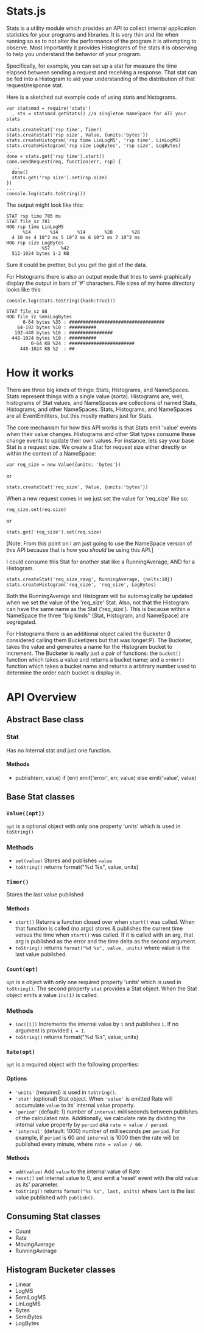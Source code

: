 Stats.js
========

Stats is a utility module which provides an API to collect internal
application statistics for your programs and libraries. It is very
thin and lite when running so as to not alter the performance of the
program it is attempting to observe. Most importantly it provides
Histograms of the stats it is observing to help you understand the
behavior of your program.

Specifically, for example, you can set up a stat for measure the time
elapsed between sending a request and receiving a response. That stat
can be fed into a Histogram to aid your understanding of the distribution
of that request/response stat.

Here is a sketched out example code of using stats and histograms.

    var statsmod = require('stats')
      , sts = statsmod.getStats() //a singleton NameSpace for all your stats
    
    stats.createStat('rsp time', Timer)
    stats.createStat('rsp size', Value, {units:'bytes'})
    stats.createHistogram('rsp time LinLogMS', 'rsp time', LinLogMS)
    stats.createHistogram('rsp size LogBytes', 'rsp size', LogBytes)
    ...
    done = stats.get('rsp time').start()
    conn.sendRequest(req, function(err, rsp) {
      ...
      done()
      stats.get('rsp size').set(rsp.size)
    })
    ...
    console.log(stats.toString())

The output might look like this:

    STAT rsp time 705 ms
    STAT file_sz 781
    HOG rsp time LinLogMS
          %14       %14       %14       %28       %28
      4 10 ms 4 10^2 ms 5 10^2 ms 6 10^2 ms 7 10^2 ms
    HOG rsp size LogBytes
                 %57    %42
      512-1024 bytes 1-2 KB

Sure it could be prettier, but you get the gist of the data.

For Histograms there is also an output mode that tries to semi-graphically
display the output in bars of '#' characters. File sizes of my home directory
looks like this:

    console.log(stats.toString({hash:true}))

    STAT file_sz 88
    HOG file_sz SemiLogBytes
          0-64 bytes %35 : ###################################
        64-192 bytes %10 : ##########
       192-448 bytes %16 : ################
      448-1024 bytes %10 : ##########
             0-64 KB %24 : ########################
         448-1024 KB %2  : ##

# How it works

There are three big kinds of things: Stats, Histograms, and NameSpaces. Stats
represent things with a single value (sorta). Histograms are, well, histograms
of Stat values, and NameSpaces are collections of named Stats, Histograms, and
other NameSpaces. Stats, Histograms, and NameSpaces are all EventEmitters, but
this mostly matters just for Stats.

The core mechanism for how this API works is that Stats emit 'value' events
when their value changes. Histograms and other Stat types consume these change
events to update their own values. For instance, lets say your base Stat is
a request size. We create a Stat for request size either directly or within
the context of a NameSpace:

    var req_size = new Value({units: 'bytes'})

or

    stats.createStat('req_size', Value, {units:'bytes'})

When a new request comes in we just set the value for 'req_size' like so:

    req_size.set(req.size)

or

    stats.get('req_size').set(req.size)

[Note: From this point on I am just going to use the NameSpace version of
this API because that is how you _should_ be using this API.]

I could consume this Stat for another stat like a RunningAverage, AND for a
Histogram.

    stats.createStat('req_size_ravg', RunningAverage, {nelts:10})
    stats.createHistogram('req_size', 'req_size', LogBytes)

Both the RunningAverage and Histogram will be automagically be updated when
we set the value of the 'req_size' Stat. Also, not that the Histogram can
have the same name as the Stat ('req_size'). This is because within a
NameSpace the three "big kinds" (Stat, Histogram, and NameSpace) are
segregated.

For Histograms there is an additional object called the Bucketer (I
considered calling them Bucketizers but that was longer:P). The Bucketer,
takes the value and generates a name for the Histogram bucket to increment.
The Bucketer is really just a pair of functions: the `bucket()` function which
takes a value and returns a bucket name; and a `order()` function which takes
a bucket name and returns a arbitrary number used to determine the order each
bucket is display in.

# API Overview

## Abstract Base class

### Stat
Has no internal stat and just one function.

#### Methods
* publish(err, value)
  if (err) emit('error', err, value)
  else     emit('value', value)

## Base Stat classes

### `Value([opt])`
`opt` is a optional object with only one property 'units' which is used
in `toString()`

### Methods
* `set(value)`
  Stores and publishes `value`
* `toString()`
  returns format("%d %s", value, units)

### `Timer()`
Stores the last value published

#### Methods
* `start()`
  Returns a function closed over when `start()` was called.
  When that function is called (no args) stores & publishes the current
  time versus the time when `start()` was called. If it is called with an
  arg, that arg is published as the error and the time delta as the second
  argument.
* `toString()`
  returns `format("%d %s", value, units)` where value is the last value
  published.

### `Count(opt)`
`opt` is a object with only one required property 'units' which is used in
`toString()`. The second property `stat` provides a Stat object.
When the Stat object emits a value `inc(1)` is called.

### Methods
* `inc([i])`
  Increments the internal value by `i` and publishes `i`. If no argument is
  provided `i = 1`.
* `toString()`
  returns format("%d %s", value, units)

### `Rate(opt)`
`opt` is a required object with the following properties:

#### Options
* `'units'` (required) is used in `toString()`. 
* `'stat'` (optional) Stat object. When `'value'` is emitted Rate will
  accumulate `value` to its' internal value property.
* `'period'` (default: 1) number of `interval` milliseconds between publishes
  of the calculated rate. Additionally, we calculate rate by dividing the
  internal value property by `period` aka `rate = value / period`.
* `'interval'` (default: 1000) number of milliseconds per `period`. For
  example, if `period` is 60 and `interval` is 1000 then the rate will be
  published every minute, where `rate = value / 60`.

#### Methods
* `add(value)` Add `value` to the internal value of Rate
* `reset()` set internal value to 0, and emit a 'reset' event with the old
  value as its' parameter.
* `toString()` returns `format("%s %s", last, units)` where `last` is the last
  value published with `publish()`.

## Consuming Stat classes

* Count
* Rate
* MovingAverage
* RunningAverage

## Histogram Bucketer classes

* Linear
* LogMS
* SemiLogMS
* LinLogMS
* Bytes
* SemiBytes
* LogBytes



